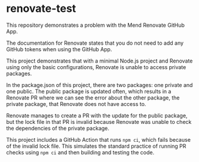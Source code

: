 # renovate-test

This repository demonstrates a problem with the Mend Renovate GitHub App.

The documentation for Renovate states that you do not need to add any
GitHub tokens when using the GitHub App.

This project demonstrates that with a minimal Node.js project and Renovate
using only the basic configurations, Renovate is unable to access private
packages.

In the package.json of this project, there are two packages: one private
and one public. The public package is updated often, which results in a
Renovate PR where we can see the error about the other package, the private
package, that Renovate does not have access to.

Renovate manages to create a PR with the update for the public package, but
the lock file in that PR is invalid because Renovate was unable to check the
dependencies of the private package.

This project includes a GitHub Action that runs `npm ci`, which fails
because of the invalid lock file. This simulates the standard practice
of running PR checks using `npm ci` and then building and testing the code.
